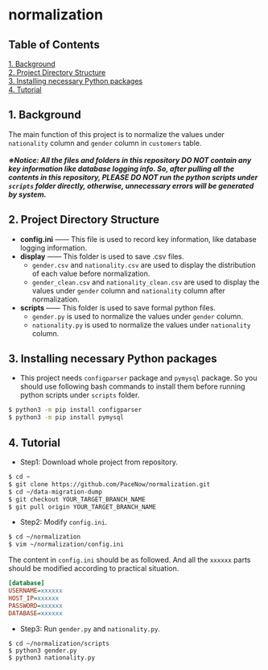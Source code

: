 # normalization

<h2>Table of Contents</h2>

[1. Background](#1)<br>
[2. Project Directory Structure](#2)<br>
[3. Installing necessary Python packages](#3)<br>
[4. Tutorial](#4)<br>

<h2 id='1'>1. Background</h2>

The main function of this project is to normalize the values under `nationality` column and `gender` column in `customers` table.<br>
<br>
***※Notice: All the files and folders in this repository DO NOT contain any key information like database logging info. So, after pulling all the contents in this repository, PLEASE DO NOT run the python scripts under `scripts` folder directly, otherwise, unnecessary errors will be generated by system.***<br>

<h2 id='2'>2. Project Directory Structure</h2>

- **config.ini** —— This file is used to record key information, like database logging information.
- **display** —— This folder is used to save .csv files. 
  - `gender.csv` and `nationality.csv` are used to display the distribution of each value before normalization.
  - `gender_clean.csv` and `nationality_clean.csv` are used to display the values under `gender` column and `nationality` column after normalization.
- **scripts** —— This folder is used to save formal python files.
  - `gender.py` is used to normalize the values under `gender` column.
  - `nationality.py` is used to normalize the values under `nationality` column.

<h2 id='3'>3. Installing necessary Python packages</h2>

- This project needs `configparser` package and `pymysql` package. So you should use following bash commands to install them before running python scripts under `scripts` folder.
```bash
$ python3 -m pip install configparser
$ python3 -m pip install pymysql
```

<h2 id='4'>4. Tutorial</h2>

- Step1: Download whole project from repository.<br>

```bash
$ cd ~
$ git clone https://github.com/PaceNow/normalization.git
$ cd ~/data-migration-dump
$ git checkout YOUR_TARGET_BRANCH_NAME
$ git pull origin YOUR_TARGET_BRANCH_NAME
```

- Step2: Modify `config.ini`.<br>

```bash
$ cd ~/normalization
$ vim ~/normalization/config.ini
```
The content in `config.ini` should be as followed. And all the `xxxxxx` parts should be modified according to practical situation.
```ini
[database]
USERNAME=xxxxxx
HOST_IP=xxxxxx
PASSWORD=xxxxxx
DATABASE=xxxxxx
```

- Step3: Run `gender.py` and `nationality.py`.<br>

```shell
$ cd ~/normalization/scripts
$ python3 gender.py
$ python3 nationality.py
```